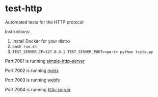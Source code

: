 # test-http
Automated tests for the HTTP protocol

Instructions:
  1. Install Docker for your distro
  2. `bash run.sh`
  3. `TEST_SERVER_IP=127.0.0.1 TEST_SERVER_PORT=<port> python tests.py`

Port 7001 is running [simple-http-server](https://github.com/andrewpthorp/simple-http-server)

Port 7002 is running [nginx](https://nginx.com)

Port 7003 is running [webfs](http://linux.bytesex.org/misc/webfs.html)

Port 7004 is running [http-server](https://github.com/indexzero/http-server)
